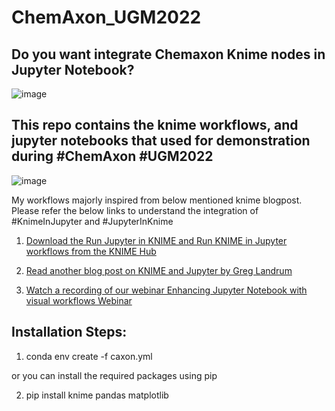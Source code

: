 # ChemAxon_UGM2022

## Do you want integrate Chemaxon Knime nodes in Jupyter Notebook?
![image](https://user-images.githubusercontent.com/334679/204505001-bc6a51e8-6773-4cb2-8641-ece5ba5682b5.png)

## This repo contains the knime workflows, and jupyter notebooks that used for demonstration during #ChemAxon #UGM2022


![image](https://user-images.githubusercontent.com/334679/204550588-fb400922-1db2-47df-b8b5-14d840a7b31e.png)

My workflows majorly inspired from below mentioned knime blogpost. Please refer the below links to understand the integration of #KnimeInJupyter and #JupyterInKnime
1. [Download the Run Jupyter in KNIME and Run KNIME in Jupyter workflows from the KNIME Hub](https://hub.knime.com/mpattadkal/spaces/Public/latest/Jupyter%20Webinar/)

2. [Read another blog post on KNIME and Jupyter by Greg Landrum](https://www.knime.com/blog/knime-and-jupyter)

3. [Watch a recording of our webinar Enhancing Jupyter Notebook with visual workflows Webinar](https://www.youtube.com/watch?v=1Rr8Q27k7cQ&t=1161s)

## Installation Steps:

1. conda env create -f caxon.yml

or you can install the required packages using pip

2. pip install knime pandas matplotlib
